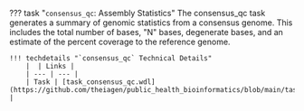 ??? task "`consensus_qc`: Assembly Statistics"
    The consensus_qc task generates a summary of genomic statistics from a consensus genome. This includes the total number of bases, "N" bases, degenerate bases, and an estimate of the percent coverage to the reference genome.

    !!! techdetails "`consensus_qc` Technical Details"
        |  | Links |
        | --- | --- |
        | Task | [task_consensus_qc.wdl](https://github.com/theiagen/public_health_bioinformatics/blob/main/tasks/quality_control/basic_statistics/task_consensus_qc.wdl) |
